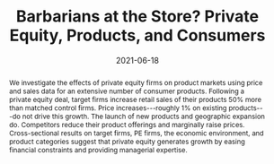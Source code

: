 ---
title: "Barbarians at the Store? Private Equity, Products, and Consumers"
collection: publications
category: Published_Papers
permalink: /publication/barbarians-store
date: 2021-06-18
venue: 'Journal of Finance'
paperurl: '/files/pdf/research/Barbarians_at_the_Store.pdf'
paperurl_appendix: '/files/pdf/research/Barbarians_at_the_Store_Online_Appendix.pdf'
link: 'https://papers.ssrn.com/sol3/papers.cfm?abstract_id=2911387'
github: 'https://github.com/cesare-fracassi/barbarians_store'
citation: 'Fracassi, C., A. Previtero, and A. Sheen. 2022. &quot;Barbarians at the Store? Private Equity, Products, and Consumers.&quot; <i>Journal of Finance</i> 77(3), 1439-1488.'
abstract: 'We investigate the effects of private equity firms on product markets using price and sales data for an extensive number of consumer products. Following a private equity deal, target firms increase retail sales of their products 50% more than matched control firms. Price increases---roughly 1% on existing products---do not drive this growth. The launch of new products and geographic expansion do. Competitors reduce their product offerings and marginally raise prices. Cross-sectional results on target firms, PE firms, the economic environment, and product categories suggest that private equity generates growth by easing financial constraints and providing managerial expertise.'
---